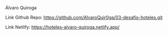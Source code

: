 Álvaro Quiroga 

Link Github Repo: https://github.com/AlvaroQuir0ga/03-desafio-hoteles.git

Link Netlify: https://hoteles-alvaro-quiroga.netlify.app/